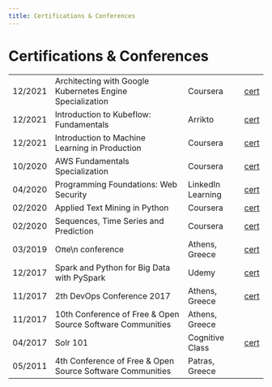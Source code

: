 ```yaml
---
title: Certifications & Conferences
---
```


# Certifications & Conferences

|         |                                                            |                   |                                                                                                  |
|---------|------------------------------------------------------------|-------------------|--------------------------------------------------------------------------------------------------|
| 12/2021 | Architecting with Google Kubernetes Engine Specialization  | Coursera          | [cert](https://www.coursera.org/account/accomplishments/specialization/certificate/3V2GAVMT6H99) |
| 12/2021 | Introduction to Kubeflow: Fundamentals                     | Arrikto           | [cert](/certifications/kubeflow-intro-2021.pdf)                                                  |
| 12/2021 | Introduction to Machine Learning in Production             | Coursera          | [cert](https://www.coursera.org/account/accomplishments/certificate/BBQFVYDQWYJC)                |
| 10/2020 | AWS Fundamentals Specialization                            | Coursera          | [cert](https://www.coursera.org/account/accomplishments/specialization/certificate/MDVJ7N8CRQKL) |
| 04/2020 | Programming Foundations: Web Security                      | LinkedIn Learning | [cert](/certifications/programming-web-sec.pdf)                                                  |
| 02/2020 | Applied Text Mining in Python                              | Coursera          | [cert](https://www.coursera.org/account/accomplishments/verify/YZE4BUMWFW95)                     |
| 02/2020 | Sequences, Time Series and Prediction                      | Coursera          | [cert](https://www.coursera.org/account/accomplishments/verify/BL265KEA5MP3)                     |
| 03/2019 | Oπe\n conference                                           | Athens, Greece    | [cert](/certifications/open-conf-2019.pdf)                                                       |
| 12/2017 | Spark and Python for Big Data with PySpark                 | Udemy             | [cert](https://www.udemy.com/certificate/UC-WDTQLPM6/)                                           |
| 11/2017 | 2th DevOps Conference 2017                                 | Athens, Greece    | [cert](/certifications/devops-conf-2017.pdf)                                                     |
| 11/2017 | 10th Conference of Free & Open Source Software Communities | Athens, Greece    |                                                                                                  |
| 04/2017 | Solr 101                                                   | Cognitive Class   | [cert](https://courses.cognitiveclass.ai/certificates/6d65cf262aec4c69b124ac4c092e93cc)          |
| 05/2011 | 4th Conference of Free & Open Source Software Communities  | Patras, Greece    |                                                                                                  |